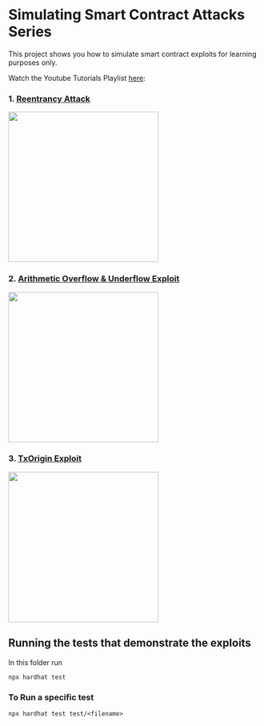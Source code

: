 # Simulating Smart Contract Attacks Series

This project shows you how to simulate smart contract exploits for learning purposes only. 

Watch the Youtube Tutorials Playlist [here](https://www.youtube.com/watch?v=B1OMHTChHzA&list=PLidLaNWLUMNrC4bc3i2KvQoUwlaezZKHq):

### 1. [Reentrancy Attack](https://www.youtube.com/watch?v=B1OMHTChHzA)
<a href="https://www.youtube.com/watch?v=B1OMHTChHzA"> <img src="https://img.youtube.com/vi/B1OMHTChHzA/maxresdefault.jpg" width="300"></a>

### 2. [Arithmetic Overflow & Underflow Exploit](https://www.youtube.com/watch?v=ErQ-TN3IivA)
<a href="https://www.youtube.com/watch?v=ErQ-TN3IivA"> <img src="https://img.youtube.com/vi/ErQ-TN3IivA/maxresdefault.jpg" width="300"></a>

### 3. [TxOrigin Exploit](https://www.youtube.com/watch?v=NMweztj7b2c)
<a href="https://www.youtube.com/watch?v=NMweztj7b2c"> <img src="https://img.youtube.com/vi/NMweztj7b2c/maxresdefault.jpg" width="300"></a>

## Running the tests that demonstrate the exploits

In this folder run

`npx hardhat test`

### To Run a specific test

`npx hardhat test test/<filename>`

